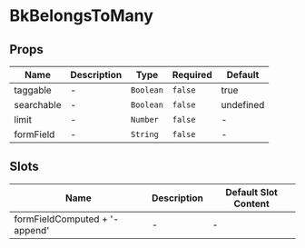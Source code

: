 # BkBelongsToMany

## Props

<!-- @vuese:BkBelongsToMany:props:start -->
|Name|Description|Type|Required|Default|
|---|---|---|---|---|
|taggable|-|`Boolean`|`false`|true|
|searchable|-|`Boolean`|`false`|undefined|
|limit|-|`Number`|`false`|-|
|formField|-|`String`|`false`|-|

<!-- @vuese:BkBelongsToMany:props:end -->


## Slots

<!-- @vuese:BkBelongsToMany:slots:start -->
|Name|Description|Default Slot Content|
|---|---|---|
|formFieldComputed + '-append'|-|-|

<!-- @vuese:BkBelongsToMany:slots:end -->


